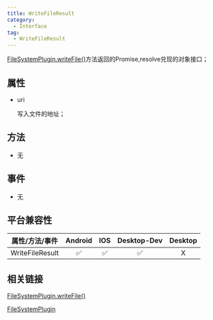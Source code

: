 ```yaml
---
title: WriteFileResult
category:
  - Interface
tag:
  - WriteFileResult
---
```


[FileSystemPlugin.writeFile()](../../plugin/file-system/write-file.md)方法返回的Promise,resolve兑现的对象接口；


## 属性

  - uri

    写入文件的地址；

## 方法

  - 无

## 事件

  - 无

## 平台兼容性

| 属性/方法/事件    | Android | IOS | Desktop-Dev | Desktop |
|:---------------:|:-------:|:---:|:-----------:|:-------:|
| WriteFileResult | ✅      | ✅  | ✅          | X       |

## 相关链接

[FileSystemPlugin.writeFile()](../../plugin/file-system/write-file.md)

[FileSystemPlugin](../../plugin/file-system/index.md)


